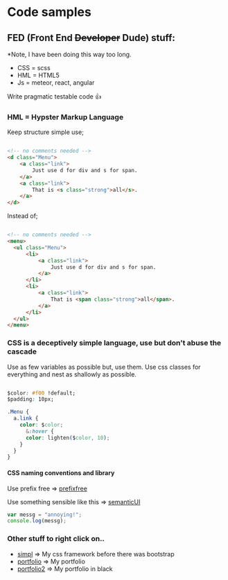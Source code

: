 # Code samples

## FED (Front End ~~Developer~~ Dude) stuff:

*Note, I have been doing this way too long.

 * CSS = scss
 * HML = HTML5
 * Js = meteor, react, angular

Write pragmatic testable code :+1:

### HML = Hypster Markup Language

Keep structure simple use;

```html

<!-- no comments needed -->
<d class="Menu">
	<a class="link">
    	Just use d for div and s for span.
    </a>
    <a class="link">
    	That is <s class="strong">all</s>.
    </a>
</d>

```

Instead of;

```html

<!-- no comments needed -->
<menu>
  <ul class="Menu">
      <li>
          <a class="link">
              Just use d for div and s for span.
          </a>
      </li>
      <li>
          <a class="link">
              That is <span class="strong">all</span>.
          </a>
      </li>
  </ul>
</menu>

```
### CSS is a deceptively simple language, use but don't abuse the cascade
Use as few variables as possible but, use them.
Use css classes for everything and nest as shallowly as possible.

```css

$color: #f00 !default;
$padding: 10px;

.Menu {
  a.link {
  	color: $color;
      &:hover {
      color: lighten($color, 10);
    }
  }
}

```
#### CSS naming conventions and library

Use prefix free => [prefixfree](http://leaverou.github.io/prefixfree/)

Use something sensible like this => [semanticUI](http://semantic-ui.com/)

```javascript
var messg = "annoying!";
console.log(messg);
```

### Other stuff to right click on..

 * [simpl](http://simpl.romack.net) => My css framework before there was bootstrap
 * [portfolio](http://romack.net) => My portfolio
 * [portfolio2](http://new.romack.net) => My portfolio in black
